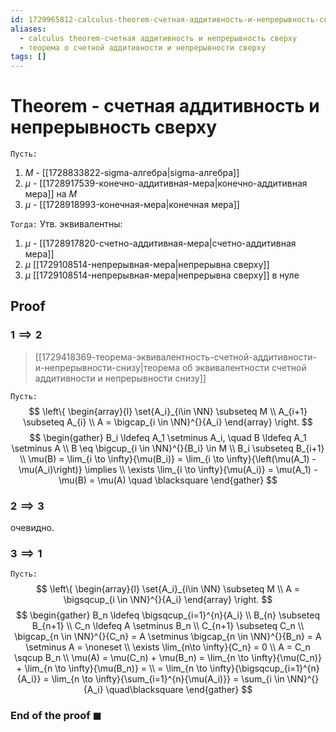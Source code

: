 ```yaml
---
id: 1729965812-calculus-theorem-счетная-аддитивность-и-непрерывность-сверху
aliases:
  - calculus theorem-счетная аддитивность и непрерывность сверху
  - теорема о счетной аддитивности и непрерывности сверху
tags: []
---
```


# Theorem - счетная аддитивность и непрерывность сверху
`Пусть:`
1. $M$ - [[1728833822-sigma-алгебра|sigma-алгебра]]
2. $\mu$ - [[1728917539-конечно-аддитивная-мера|конечно-аддитивная мера]] на $M$
3. $\mu$ - [[1728918993-конечная-мера|конечная мера]]

`Тогда:`
Утв. эквивалентны:
1. $\mu$ - [[1728917820-счетно-аддитивная-мера|счетно-аддитивная мера]]
2. $\mu$ [[1729108514-непрерывная-мера|непрерывна сверху]]
3. $\mu$ [[1729108514-непрерывная-мера|непрерывна сверху]] в нуле

## Proof
### $1 \implies 2$
>[[1729418369-теорема-эквивалентность-счетной-аддитивности-и-непрерывности-снизу|теорема об эквивалентности счетной аддитивности и непрерывности снизу]]

`Пусть:`
$$
\left\{ \begin{array}{l}
\set{A_i}_{i\in \NN} \subseteq M \\
A_{i+1} \subseteq A_{i} \\
A = \bigcap_{i \in \NN}^{}{A_i}
\end{array} \right.
$$
$$
\begin{gather}
B_i \ldefeq A_1 \setminus A_i, \quad B \ldefeq A_1 \setminus A \\
B \eq \bigcup_{i \in \NN}^{}{B_i} \in M \\
B_i \subseteq B_{i+1} \\
\mu(B) = \lim_{i \to \infty}{\mu(B_i)} =
\lim_{i \to \infty}{\left(\mu(A_1) - \mu(A_i)\right)} \implies \\
\exists \lim_{i \to \infty}{\mu(A_i)} = \mu(A_1) - \mu(B) = \mu(A) \quad \blacksquare
\end{gather}
$$

### $2 \implies 3$
очевидно.

### $3 \implies 1$

`Пусть:`
$$
\left\{ \begin{array}{l}
\set{A_i}_{i\in \NN} \subseteq M \\
A = \bigsqcup_{i \in \NN}^{}{A_i}
\end{array} \right.
$$
$$
\begin{gather}
B_n \ldefeq \bigsqcup_{i=1}^{n}{A_i} \\
B_{n} \subseteq B_{n+1} \\
C_n \ldefeq A \setminus B_n \\
C_{n+1} \subseteq C_n \\
\bigcap_{n \in \NN}^{}{C_n} = A \setminus \bigcap_{n \in \NN}^{}{B_n} =
A \setminus A = \noneset \\
\exists \lim_{n\to \infty}{C_n} = 0 \\
A = C_n \sqcup B_n \\
\mu(A) = \mu(C_n) + \mu(B_n) = \lim_{n \to \infty}{\mu(C_n)} + \lim_{n \to \infty}{\mu(B_n)} = \\
= \lim_{n \to \infty}{\bigsqcup_{i=1}^{n}{A_i}} =
\lim_{n \to \infty}{\sum_{i=1}^{n}{\mu(A_i)}} = \sum_{i \in \NN}^{}{A_i}
\quad\blacksquare
\end{gather}
$$

### End of the proof $\blacksquare$
